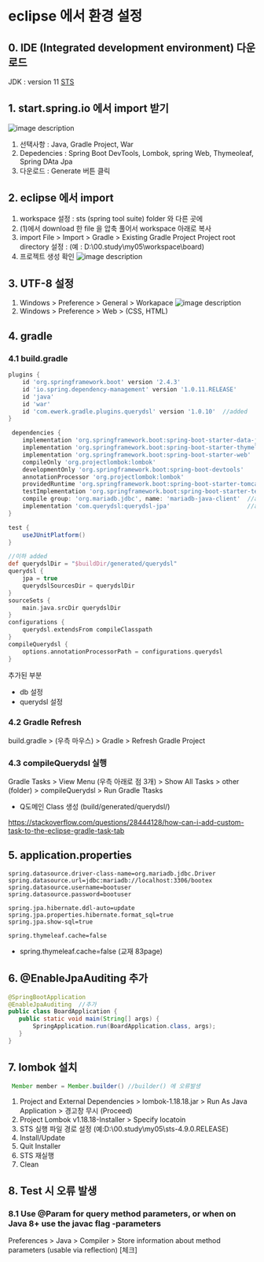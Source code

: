 # eclipse 에서 환경 설정

## 0. IDE (Integrated development environment)  다운로드
  JDK : version 11
  [STS](https://spring.io/tools)


## 1. start.spring.io  에서 import 받기
  ![image description](/image/start_spring_io.png)

  1. 선택사항 : Java, Gradle Project, War
  2. Depedencies : Spring Boot DevTools, Lombok, spring Web, Thymeoleaf, Spring DAta Jpa
  3. 다운로드 : Generate 버튼 클릭

## 2. eclipse 에서 import   
 1. workspace 설정 : sts (spring tool suite)   folder 와 다른 곳에
 2. (1)에서 download 한 file 을 압축 풀어서 workspace 아래로 복사
 3. import 
   File > Import > Gradle > Existing Gradle Project 
   Project root directory 설정 : (예 : D:\00.study\my05\workspace\board)   
 4. 프로젝트 생성 확인
   ![image description](/image/sts_after_import.png)

## 3. UTF-8 설정
  1. Windows > Preference > General > Workapace
   ![image description](/image/sts_utf8.png)
  2. Windows > Preference > Web > (CSS, HTML)

## 4. gradle
### 4.1 build.gradle 
```gradle
plugins {
	id 'org.springframework.boot' version '2.4.3'
	id 'io.spring.dependency-management' version '1.0.11.RELEASE'
	id 'java'
	id 'war'
	id 'com.ewerk.gradle.plugins.querydsl' version '1.0.10'  //added
}
```

```gradle
 dependencies {
	implementation 'org.springframework.boot:spring-boot-starter-data-jpa'
	implementation 'org.springframework.boot:spring-boot-starter-thymeleaf'
	implementation 'org.springframework.boot:spring-boot-starter-web'
	compileOnly 'org.projectlombok:lombok'
	developmentOnly 'org.springframework.boot:spring-boot-devtools'
	annotationProcessor 'org.projectlombok:lombok'
	providedRuntime 'org.springframework.boot:spring-boot-starter-tomcat'
	testImplementation 'org.springframework.boot:spring-boot-starter-test'
	compile group: 'org.mariadb.jdbc', name: 'mariadb-java-client'	//added
	implementation 'com.querydsl:querydsl-jpa'                      //added
}
```

```gradle
test {
	useJUnitPlatform()
}

//이하 added
def querydslDir = "$buildDir/generated/querydsl"
querydsl {
    jpa = true
    querydslSourcesDir = querydslDir
}
sourceSets {
    main.java.srcDir querydslDir
}
configurations {
    querydsl.extendsFrom compileClasspath
}
compileQuerydsl {
    options.annotationProcessorPath = configurations.querydsl
}
```
추가된 부분
  - db 설정
  - querydsl 설정

### 4.2 Gradle Refresh
   build.gradle > (우측 마우스) > Gradle > Refresh Gradle Project

### 4.3 compileQuerydsl 실행
Gradle Tasks > View Menu (우측 아래로 점 3개) > Show All Tasks > other (folder) > compileQuerydsl > Run Gradle Ttasks
- Q도메인 Class 생성 (build/generated/querydsl/)

https://stackoverflow.com/questions/28444128/how-can-i-add-custom-task-to-the-eclipse-gradle-task-tab




 ## 5. application.properties
 ``` properties
 spring.datasource.driver-class-name=org.mariadb.jdbc.Driver
spring.datasource.url=jdbc:mariadb://localhost:3306/bootex
spring.datasource.username=bootuser
spring.datasource.password=bootuser

spring.jpa.hibernate.ddl-auto=update
spring.jpa.properties.hibernate.format_sql=true
spring.jpa.show-sql=true

spring.thymeleaf.cache=false
 ```
 -  spring.thymeleaf.cache=false 
   (교재 83page)


 ## 6. @EnableJpaAuditing 추가
 ```java
@SpringBootApplication
@EnableJpaAuditing  //추가
public class BoardApplication {
	public static void main(String[] args) {
		SpringApplication.run(BoardApplication.class, args);
	}
}
 ```

 ## 7. lombok 설치
 ```java
  Member member = Member.builder() //builder() 에 오류발생
 ```
 1. Project and External Dependencies > lombok-1.18.18.jar > Run As Java Application > 경고창 무시 (Proceed)
2. Project Lombok v1.18.18-Installer > Specify locatoin
3. STS 실행 파일 경로 설정 (예:D:\00.study\my05\sts-4.9.0.RELEASE)
4. Install/Update 
5. Quit Installer
6. STS 재실행
7. Clean


## 8.  Test 시 오류 발생
### 8.1 Use @Param for query method parameters, or when on Java 8+ use the javac flag -parameters
Preferences > Java > Compiler > Store information about method parameters (usable via reflection) [체크]
